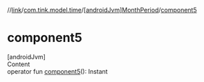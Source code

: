 //[link](../../index.md)/[com.tink.model.time](../index.md)/[[androidJvm]MonthPeriod](index.md)/[component5](component5.md)



# component5  
[androidJvm]  
Content  
operator fun [component5](component5.md)(): Instant  



